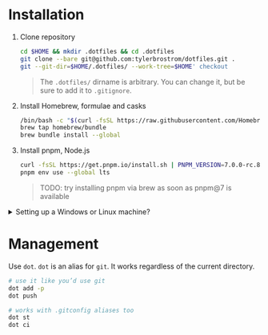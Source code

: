 # Installation

1. Clone repository

    ```sh
    cd $HOME && mkdir .dotfiles && cd .dotfiles
    git clone --bare git@github.com:tylerbrostrom/dotfiles.git .
    git --git-dir=$HOME/.dotfiles/ --work-tree=$HOME' checkout
    ```

    >The `.dotfiles/` dirname is arbitrary. You can change it, but be sure to add it to `.gitignore`.

2. Install Homebrew, formulae and casks

    ```sh
    /bin/bash -c "$(curl -fsSL https://raw.githubusercontent.com/Homebrew/install/HEAD/install.sh)"
    brew tap homebrew/bundle
    brew bundle install --global
    ```

3. Install pnpm, Node.js

    ```sh
    curl -fsSL https://get.pnpm.io/install.sh | PNPM_VERSION=7.0.0-rc.8 sh -
    pnpm env use --global lts
    ```

    >TODO: try installing pnpm via brew as soon as pnpm@7 is available

<details>
<summary>Setting up a Windows or Linux machine?</summary>
<p>
    
> You're first going to need to install `zsh` and make it your default shell:
>
> ```sh
> sudo apt install zsh
> chsh -s $(which zsh)
> ```
>
> Close this shell, and open a new one.
>
> Enter 'q' to skip the initial setup prompt (the next step will place a `.zshrc` config file in your home directory).
</details>
</p>


# Management

Use `dot`. `dot` is an alias for `git`. It works regardless of the current directory.

```sh
# use it like you’d use git
dot add -p
dot push

# works with .gitconfig aliases too
dot st
dot ci
```

